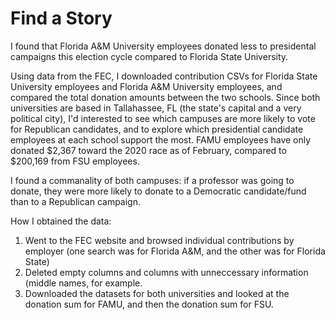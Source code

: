 # Find a Story 

I found that Florida A&M University employees donated less to presidental campaigns this election cycle compared to Florida State University. 

Using data from the FEC, I downloaded contribution CSVs for Florida State University employees and Florida A&M University employees, and compared the total donation amounts between the two schools. Since both universities are based in Tallahassee, FL (the state's capital and a very political city), I'd interested to see which campuses are more likely to vote for Republican candidates, and to explore which presidential candidate employees at each school support the most. 
FAMU employees have only donated $2,367 toward the 2020 race as of February, compared to $200,169 from FSU employees. 

I found a commanality of both campuses: if a professor was going to donate, they were more likely to donate to a Democratic candidate/fund than to a Republican campaign. 

How I obtained the data: 
1. Went to the FEC website and browsed individual contributions by employer (one search was for Florida A&M, and the other was for Florida State) 
2. Deleted empty columns and columns with unneccessary information (middle names, for example.  
3. Downloaded the datasets for both universities and looked at the donation sum for FAMU, and then the donation sum for FSU. 
